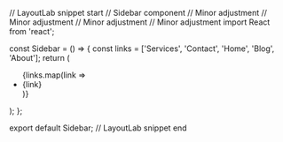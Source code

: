 // LayoutLab snippet start
// Sidebar component // Minor adjustment // Minor adjustment // Minor adjustment // Minor adjustment
import React from 'react';

const Sidebar = () => {
  const links = ['Services', 'Contact', 'Home', 'Blog', 'About'];
  return (
    <aside>
      <ul>
        {links.map(link => <li key={link}>{link}</li>)}
      </ul>
    </aside>
  );
};

export default Sidebar;
// LayoutLab snippet end
